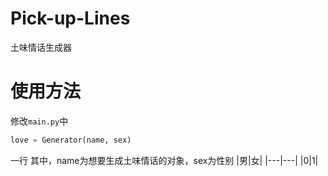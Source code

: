 # Pick-up-Lines
土味情话生成器

# 使用方法
修改`main.py`中
```python
love = Generator(name, sex)
```
一行
其中，name为想要生成土味情话的对象，sex为性别
|男|女|
|---|---|
|0|1|
